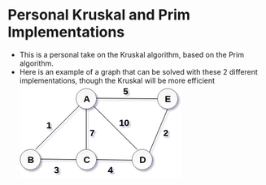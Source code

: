 # Personal Kruskal and Prim Implementations

* This is a personal take on the Kruskal algorithm, based on the Prim algorithm.
* Here is an example of a graph that can be solved with these 2 different implementations, though the Kruskal will be more efficient
![alt text](https://github.com/andrei-voia/personal_kruskal_and_prim_implementations/blob/master/example.png "example")
